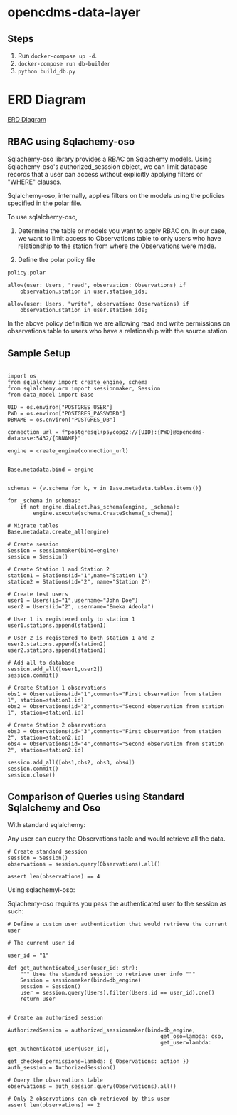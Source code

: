 # opencdms-data-layer


## Steps

1. Run `docker-compose up -d`.
2. `docker-compose run db-builder`
3. `python build_db.py`


# ERD Diagram

[ERD Diagram](assets/opencdms_erd.png "ERD diagram")

## RBAC using Sqlachemy-oso

Sqlachemy-oso library provides a RBAC on Sqlachemy models. 
Using Sqlachemy-oso's authorized_sesssion object, we can limit database records that a user can access without explicitly applying filters or "WHERE" clauses.

Sqlalchemy-oso, internally, applies filters on the models using the policies specified in the polar file.

To use sqlalchemy-oso, 

1. Determine the table or models you want to apply RBAC on. In our case, we want to limit access to Observations table to only users who have relationship to the station from where the Observations were made.

2. Define the polar policy file

```
policy.polar

allow(user: Users, "read", observation: Observations) if
    observation.station in user.station_ids;

allow(user: Users, "write", observation: Observations) if
    observation.station in user.station_ids;

```

In the above policy definition we are allowing read and write permissions on observations table to users who have a relationship with the source station.


## Sample Setup 

```

import os
from sqlalchemy import create_engine, schema
from sqlalchemy.orm import sessionmaker, Session
from data_model import Base

UID = os.environ["POSTGRES_USER"]
PWD = os.environ["POSTGRES_PASSWORD"]
DBNAME = os.environ["POSTGRES_DB"]

connection_url = f"postgresql+psycopg2://{UID}:{PWD}@opencdms-database:5432/{DBNAME}"

engine = create_engine(connection_url)


Base.metadata.bind = engine


schemas = {v.schema for k, v in Base.metadata.tables.items()}

for _schema in schemas:
    if not engine.dialect.has_schema(engine, _schema):
        engine.execute(schema.CreateSchema(_schema))

# Migrate tables
Base.metadata.create_all(engine)

# Create session
Session = sessionmaker(bind=engine)
session = Session()

# Create Station 1 and Station 2
station1 = Stations(id="1",name="Station 1")
station2 = Stations(id="2", name="Station 2")

# Create test users
user1 = Users(id="1",username="John Doe")
user2 = Users(id="2", username="Emeka Adeola")

# User 1 is registered only to station 1
user1.stations.append(station1)

# User 2 is registered to both station 1 and 2
user2.stations.append(station2)
user2.stations.append(station1)

# Add all to database
session.add_all([user1,user2])
session.commit()

# Create Station 1 observations
obs1 = Observations(id="1",comments="First observation from station 1", station=station1.id)
obs2 = Observations(id="2",comments="Second observation from station 1", station=station1.id)

# Create Station 2 observations
obs3 = Observations(id="3",comments="First observation from station 2", station=station2.id)
obs4 = Observations(id="4",comments="Second observation from station 2", station=station2.id)

session.add_all([obs1,obs2, obs3, obs4])
session.commit()
session.close()

```

## Comparison of Queries using Standard Sqlalchemy and Oso

With standard sqlalchemy:

Any user can query the Observations table and would retrieve all the data.

```
# Create standard session
session = Session()
observations = session.query(Observations).all()

assert len(observations) == 4

```

Using sqlachemyl-oso:

Sqlachemy-oso requires you pass the authenticated user to the session as such:

```
# Define a custom user authentication that would retrieve the current user

# The current user id

user_id = "1"

def get_authenticated_user(user_id: str):
    """ Uses the standard session to retrieve user info """ 
    Session = sessionmaker(bind=db_engine)
    session = Session()
    user = session.query(Users).filter(Users.id == user_id).one()
    return user


# Create an authorised session

AuthorizedSession = authorized_sessionmaker(bind=db_engine,
                                                get_oso=lambda: oso,
                                                get_user=lambda: get_authenticated_user(user_id),
                                                get_checked_permissions=lambda: { Observations: action })
auth_session = AuthorizedSession()

# Query the observations table
observations = auth_session.query(Observations).all()

# Only 2 observations can eb retrieved by this user
assert len(observations) == 2
```
